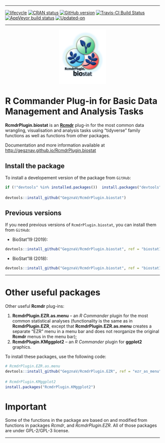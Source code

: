 
<!-- README.md is generated from README.Rmd. Please edit that file -->

-----

<!-- badges: start -->

[![lifecycle](https://img.shields.io/badge/lifecycle-experimental-orange.svg)](https://www.tidyverse.org/lifecycle/#experimental)
[![CRAN
status](https://www.r-pkg.org/badges/version/RcmdrPlugin.biostat)](https://cran.r-project.org/package=RcmdrPlugin.biostat)
[![GitHub
version](https://img.shields.io/badge/GitHub-v0.0.32-brightgreen.svg)](https://github.com/GegznaV/RcmdrPlugin.biostat)
[![Travis-CI Build
Status](https://travis-ci.org/GegznaV/RcmdrPlugin.biostat.png?branch=master)](https://travis-ci.org/GegznaV/RcmdrPlugin.biostat)
[![AppVeyor build
status](https://ci.appveyor.com/api/projects/status/github/GegznaV/RcmdrPlugin.biostat?branch=master&svg=true)](https://ci.appveyor.com/project/GegznaV/RcmdrPlugin.biostat)
[![Updated-on](https://img.shields.io/badge/Updated%20on-2019--04--27-yellowgreen.svg)](/commits/master)
<!-- badges: end -->

-----

<img src="https://raw.githubusercontent.com/GegznaV/RcmdrPlugin.biostat/master/docs/logo.png" width="30%" height="30%" style="display: block; margin: auto;" />

<!-- 
An *R Commander* Plugin for Basic (Bio)Statistical Routines  
-->

# R Commander Plug-in for Basic Data Management and Analysis Tasks

**RcmdrPlugin.biostat** is an
[**Rcmdr**](https://CRAN.R-project.org/package=Rcmdr) plug-in for the
most common data wrangling, visualisation and analysis tasks using
“tidyverse” family functions as well as functions from other packages.

Documentation and more information available at
<http://gegznav.github.io/RcmdrPlugin.biostat>

## Install the package

To install a developement version of the package from `GitHub`:

``` r
if (!"devtools" %in% installed.packages())  install.packages("devtools")

devtools::install_github("GegznaV/RcmdrPlugin.biostat")
```

## Previous versions

If you need previous versions of `RcmdrPlugin.biostat`, you can install
them from `GitHub`:

  - BioStat’19 (2019):

<!-- end list -->

``` r
devtools::install_github("GegznaV/RcmdrPlugin.biostat", ref = "biostat19")
```

  - BioStat’18 (2018):

<!-- end list -->

``` r
devtools::install_github("GegznaV/RcmdrPlugin.biostat", ref = "biostat18")
```

-----

# Other useful packages

Other useful **Rcmdr** plug-ins:

1.  **RcmdrPlugin.EZR.as.menu** – an *R Commander* plugin for the most
    common statistical analyses (functionality is the same as in
    **RcmdrPlugin.EZR**, except that **RcmdrPlugin.EZR.as.menu** creates
    a separate “EZR” menu in a menu bar and does not reorganize the
    original **Rcmdr** menus in the menu bar);
2.  **RcmdrPlugin.KMggplot2** – an *R Commander* plugin for **ggplot2**
    graphics.

To install these packages, use the following code:

``` r
# RcmdrPlugin.EZR.as.menu
devtools::install_github("GegznaV/RcmdrPlugin.EZR", ref = "ezr_as_menu")

# RcmdrPlugin.KMggplot2
install.packages("RcmdrPlugin.KMggplot2")
```

# Important

Some of the functions in the package are based on and modified from
functions in packages *Rcmdr*<!--, *RcmdrPlugin.KMggplot2*-->, and
*RcmdrPlugin.EZR*. All of those packages are under GPL-2/GPL-3 license.

-----

<!-- * * * -->

<!--  <p align="right"> </p>     -->
